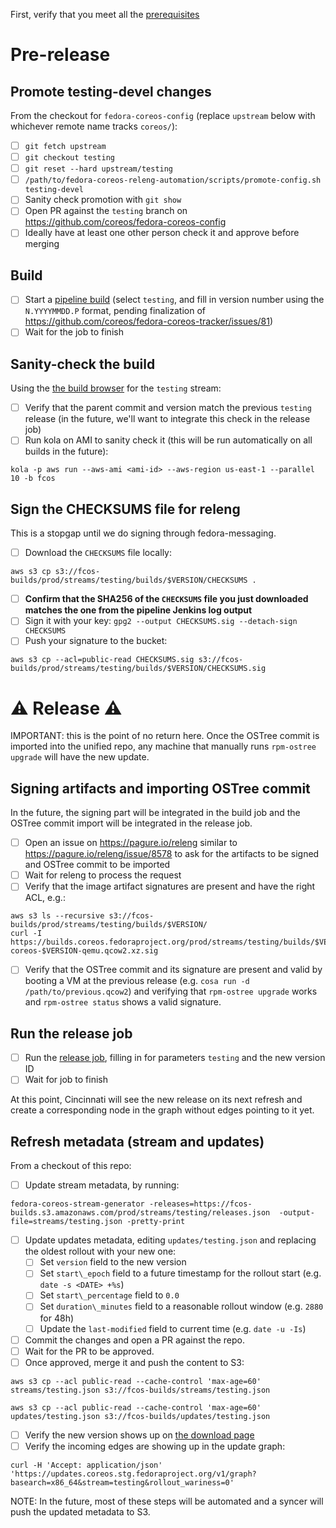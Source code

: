 First, verify that you meet all the [prerequisites](https://github.com/coreos/fedora-coreos-streams/blob/master/release-prereqs.md)

# Pre-release

## Promote testing-devel changes

From the checkout for `fedora-coreos-config` (replace `upstream` below with
whichever remote name tracks `coreos/`):

- [ ] `git fetch upstream`
- [ ] `git checkout testing`
- [ ] `git reset --hard upstream/testing`
- [ ] `/path/to/fedora-coreos-releng-automation/scripts/promote-config.sh testing-devel`
- [ ] Sanity check promotion with `git show`
- [ ] Open PR against the `testing` branch on https://github.com/coreos/fedora-coreos-config
- [ ] Ideally have at least one other person check it and approve before merging

## Build

- [ ] Start a [pipeline build](https://jenkins-fedora-coreos.apps.ci.centos.org/job/fedora-coreos/job/fedora-coreos-fedora-coreos-pipeline/build?delay=0sec) (select `testing`, and fill in version number using the `N.YYYYMMDD.P` format, pending finalization of https://github.com/coreos/fedora-coreos-tracker/issues/81)
- [ ] Wait for the job to finish

## Sanity-check the build

Using the [the build browser](https://builds.coreos.fedoraproject.org/browser) for the `testing` stream:

- [ ] Verify that the parent commit and version match the previous `testing` release (in the future, we'll want to integrate this check in the release job)
- [ ] Run kola on AMI to sanity check it (this will be run automatically on all builds in the future):

```
kola -p aws run --aws-ami <ami-id> --aws-region us-east-1 --parallel 10 -b fcos
```

## Sign the CHECKSUMS file for releng

This is a stopgap until we do signing through fedora-messaging.

- [ ] Download the `CHECKSUMS` file locally:

```
aws s3 cp s3://fcos-builds/prod/streams/testing/builds/$VERSION/CHECKSUMS .
```

- [ ] **Confirm that the SHA256 of the `CHECKSUMS` file you just downloaded matches the one from the pipeline Jenkins log output**
- [ ] Sign it with your key: `gpg2 --output CHECKSUMS.sig --detach-sign CHECKSUMS`
- [ ] Push your signature to the bucket:

```
aws s3 cp --acl=public-read CHECKSUMS.sig s3://fcos-builds/prod/streams/testing/builds/$VERSION/CHECKSUMS.sig
```

# ⚠️ Release ⚠️

IMPORTANT: this is the point of no return here. Once the OSTree commit is
imported into the unified repo, any machine that manually runs `rpm-ostree
upgrade` will have the new update.

## Signing artifacts and importing OSTree commit

In the future, the signing part will be integrated in the build job and the OSTree commit import will be integrated in the release job.

- [ ] Open an issue on https://pagure.io/releng similar to https://pagure.io/releng/issue/8578 to ask for the artifacts to be signed and OSTree commit to be imported
- [ ] Wait for releng to process the request
- [ ] Verify that the image artifact signatures are present and have the right ACL, e.g.:

```
aws s3 ls --recursive s3://fcos-builds/prod/streams/testing/builds/$VERSION/
curl -I https://builds.coreos.fedoraproject.org/prod/streams/testing/builds/$VERSION/x86_64/fedora-coreos-$VERSION-qemu.qcow2.xz.sig
```

- [ ] Verify that the OSTree commit and its signature are present and valid by booting a VM at the previous release (e.g. `cosa run -d /path/to/previous.qcow2`) and verifying that `rpm-ostree upgrade` works and `rpm-ostree status` shows a valid signature.

## Run the release job

- [ ] Run the [release job](https://jenkins-fedora-coreos.apps.ci.centos.org/job/fedora-coreos/job/fedora-coreos-fedora-coreos-pipeline-release/build?delay=0sec), filling in for parameters `testing` and the new version ID
- [ ] Wait for job to finish

At this point, Cincinnati will see the new release on its next refresh and create a corresponding node in the graph without edges pointing to it yet.

## Refresh metadata (stream and updates)

From a checkout of this repo:

- [ ] Update stream metadata, by running:


```
fedora-coreos-stream-generator -releases=https://fcos-builds.s3.amazonaws.com/prod/streams/testing/releases.json  -output-file=streams/testing.json -pretty-print
```

- [ ] Update updates metadata, editing `updates/testing.json` and replacing the oldest rollout with your new one:
  - [ ] Set `version` field to the new version
  - [ ] Set `start\_epoch` field to a future timestamp for the rollout start (e.g. `date -s <DATE> +%s`)
  - [ ] Set `start\_percentage` field to `0.0`
  - [ ] Set `duration\_minutes` field to a reasonable rollout window (e.g. `2880` for 48h)
  - [ ] Update the `last-modified` field to current time (e.g. `date -u -Is`)

- [ ] Commit the changes and open a PR against the repo.
- [ ] Wait for the PR to be approved.
- [ ] Once approved, merge it and push the content to S3:

```
aws s3 cp --acl public-read --cache-control 'max-age=60' streams/testing.json s3://fcos-builds/streams/testing.json

aws s3 cp --acl public-read --cache-control 'max-age=60' updates/testing.json s3://fcos-builds/updates/testing.json
```

- [ ] Verify the new version shows up on [the download page](https://getfedora.org/en/coreos/download/)
- [ ] Verify the incoming edges are showing up in the update graph:

```
curl -H 'Accept: application/json' 'https://updates.coreos.stg.fedoraproject.org/v1/graph?basearch=x86_64&stream=testing&rollout_wariness=0'
```

NOTE: In the future, most of these steps will be automated and a syncer will push the updated metadata to S3.

